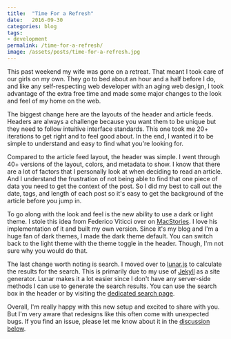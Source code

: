```yaml
---
title:  "Time For a Refresh"
date:   2016-09-30
categories: blog
tags:
- development
permalink: /time-for-a-refresh/
image: /assets/posts/time-for-a-refresh.jpg
---
```

This past weekend my wife was gone on a retreat. That meant I took care of our girls on my own. They go to bed about an hour and a half before I do, and like any self-respecting web developer with an aging web design, I took advantage of the extra free time and made some major changes to the look and feel of my home on the web.
<!--more-->

The biggest change here are the layouts of the header and article feeds. Headers are always a challenge because you want them to be unique but they need to follow intuitive interface standards. This one took me 20+ iterations to get right and to feel good about. In the end, I wanted it to be simple to understand and easy to find what you're looking for.

Compared to the article feed layout, the header was simple. I went through 40+ versions of the layout, colors, and metadata to show. I know that there are a lot of factors that I personally look at when deciding to read an article. And I understand the frustration of not being able to find that one piece of data you need to get the context of the post. So I did my best to call out the date, tags, and length of each post so it's easy to get the background of the article before you jump in.

To go along with the look and feel is the new ability to use a dark or light theme. I stole this idea from Federico Viticci over on [MacStories](https://www.macstories.net). I love his implementation of it and built my own version. Since it's my blog and I'm a huge fan of dark themes, I made the dark theme default. You can switch back to the light theme with the theme toggle in the header. Though, I'm not sure why you would do that.

The last change worth noting is search. I moved over to [lunar.js](http://lunrjs.com/) to calculate the results for the search. This is primarily due to my use of [Jekyll](http://jekyllrb.com/) as a site generator. Lunar makes it a lot easier since I don't have any server-side methods I can use to generate the search results. You can use the search box in the header or by visiting the [dedicated search page](/search).

Overall, I'm really happy with this new setup and excited to share with you. But I'm very aware that redesigns like this often come with unexpected bugs. If you find an issue, please let me know about it in the [discussion below](#discourse-comments).
